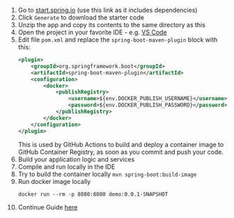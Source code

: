 1. Go to [start.spring.io](https://start.spring.io/#!type=maven-project&language=java&platformVersion=2.7.4&packaging=jar&jvmVersion=17&groupId=com.vmware.tanzu&artifactId=demo&name=Spring%20Boot%20on%20Kubernetes%20Demo&description=Demo%20project%20for%20Spring%20Boot&packageName=com.vmware.tanzu.demo&dependencies=actuator,web,prometheus) (use this link as it includes dependencies)
2. Click `Generate` to download the starter code
3. Unzip the app and copy its contents to the same directory as this
4. Open the project in your favorite IDE - e.g. [VS Code](https://code.visualstudio.com/download)
5. Edit file `pom.xml` and replace the `spring-boot-maven-plugin` block with this:
   ```xml
   <plugin>
       <groupId>org.springframework.boot</groupId>
       <artifactId>spring-boot-maven-plugin</artifactId>
       <configuration>
           <docker>
               <publishRegistry>
                   <username>${env.DOCKER_PUBLISH_USERNAME}</username>
                   <password>${env.DOCKER_PUBLISH_PASSWORD}</password>
               </publishRegistry>
           </docker>
       </configuration>
   </plugin>
   ```
   This is used by GitHub Actions to build and deploy a container image to GitHub Container Registry, as soon as you commit and push your code.
5. Build your application logic and services
6. Compile and run locally in the IDE
7. Try to build the container locally `mvn spring-boot:build-image`
8. Run docker image locally
   ```
   docker run --rm -p 8080:8080 demo:0.0.1-SNAPSHOT  
   ```
9. Continue Guide [here](../README.md)
